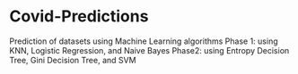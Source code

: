 # Covid-Predictions
Prediction of datasets using Machine Learning algorithms
Phase 1: using KNN, Logistic Regression, and Naive Bayes
Phase2: using Entropy Decision Tree, Gini Decision Tree, and SVM
